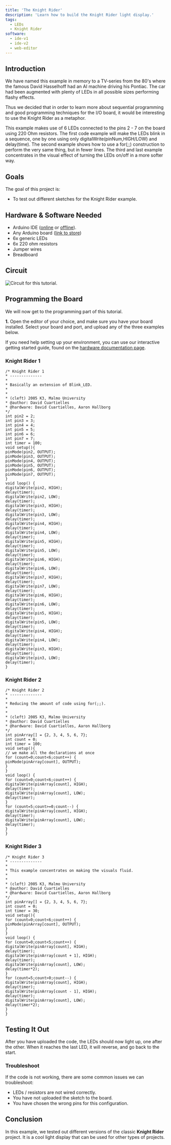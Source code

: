 ```yaml
---
title: 'The Knight Rider'
description: 'Learn how to build the Knight Rider light display.'
tags:
  - LEDs
  - Knight Rider
software:
  - ide-v1
  - ide-v2
  - web-editor
---
```


## Introduction

We have named this example in memory to a TV-series from the 80's where the famous David Hasselhoff had an AI machine driving his Pontiac. The car had been augmented with plenty of LEDs in all possible sizes performing flashy effects.

Thus we decided that in order to learn more about sequential programming and good programming techniques for the I/O board, it would be interesting to use the Knight Rider as a metaphor.

This example makes use of 6 LEDs connected to the pins 2 - 7 on the board using 220 Ohm resistors. The first code example will make the LEDs blink in a sequence, one by one using only digitalWrite(pinNum,HIGH/LOW) and delay(time). The second example shows how to use a for(;;) construction to perform the very same thing, but in fewer lines. The third and last example concentrates in the visual effect of turning the LEDs on/off in a more softer way.

## Goals

The goal of this project is:

- To test out different sketches for the Knight Rider example.

## Hardware & Software Needed

- Arduino IDE ([online](https://create.arduino.cc/) or [offline](https://www.arduino.cc/en/main/software)).
- Any Arduino board ([link to store](https://store.arduino.cc/arduino/boards-modules))
- 6x generic LEDs
- 6x 220 ohm resistors
- Jumper wires
- Breadboard

## Circuit

![Circuit for this tutorial.](assets/knight-rider-circuit.jpg)

## Programming the Board

We will now get to the programming part of this tutorial.

**1.** Open the editor of your choice, and make sure you have your board installed. Select your board and port, and upload any of the three examples below.

If you need help setting up your environment, you can use our interactive getting started guide, found on the [hardware documentation page](https://docs.arduino.cc/).

### Knight Rider 1

```arduino
/* Knight Rider 1
* --------------
*
* Basically an extension of Blink_LED.
*
*
* (cleft) 2005 K3, Malmo University
* @author: David Cuartielles
* @hardware: David Cuartielles, Aaron Hallborg
*/
int pin2 = 2;
int pin3 = 3;
int pin4 = 4;
int pin5 = 5;
int pin6 = 6;
int pin7 = 7;
int timer = 100;
void setup(){
pinMode(pin2, OUTPUT);
pinMode(pin3, OUTPUT);
pinMode(pin4, OUTPUT);
pinMode(pin5, OUTPUT);
pinMode(pin6, OUTPUT);
pinMode(pin7, OUTPUT);
}
void loop() {
digitalWrite(pin2, HIGH);
delay(timer);
digitalWrite(pin2, LOW);
delay(timer);
digitalWrite(pin3, HIGH);
delay(timer);
digitalWrite(pin3, LOW);
delay(timer);
digitalWrite(pin4, HIGH);
delay(timer);
digitalWrite(pin4, LOW);
delay(timer);
digitalWrite(pin5, HIGH);
delay(timer);
digitalWrite(pin5, LOW);
delay(timer);
digitalWrite(pin6, HIGH);
delay(timer);
digitalWrite(pin6, LOW);
delay(timer);
digitalWrite(pin7, HIGH);
delay(timer);
digitalWrite(pin7, LOW);
delay(timer);
digitalWrite(pin6, HIGH);
delay(timer);
digitalWrite(pin6, LOW);
delay(timer);
digitalWrite(pin5, HIGH);
delay(timer);
digitalWrite(pin5, LOW);
delay(timer);
digitalWrite(pin4, HIGH);
delay(timer);
digitalWrite(pin4, LOW);
delay(timer);
digitalWrite(pin3, HIGH);
delay(timer);
digitalWrite(pin3, LOW);
delay(timer);
}
```

### Knight Rider 2

```arduino
/* Knight Rider 2
* --------------
*
* Reducing the amount of code using for(;;).
*
*
* (cleft) 2005 K3, Malmo University
* @author: David Cuartielles
* @hardware: David Cuartielles, Aaron Hallborg
*/
int pinArray[] = {2, 3, 4, 5, 6, 7};
int count = 0;
int timer = 100;
void setup(){
// we make all the declarations at once
for (count=0;count<6;count++) {
pinMode(pinArray[count], OUTPUT);
}
}
void loop() {
for (count=0;count<6;count++) {
digitalWrite(pinArray[count], HIGH);
delay(timer);
digitalWrite(pinArray[count], LOW);
delay(timer);
}
for (count=5;count>=0;count--) {
digitalWrite(pinArray[count], HIGH);
delay(timer);
digitalWrite(pinArray[count], LOW);
delay(timer);
}
}
```

### Knight Rider 3

```arduino
/* Knight Rider 3
* --------------
*
* This example concentrates on making the visuals fluid.
*
*
* (cleft) 2005 K3, Malmo University
* @author: David Cuartielles
* @hardware: David Cuartielles, Aaron Hallborg
*/
int pinArray[] = {2, 3, 4, 5, 6, 7};
int count = 0;
int timer = 30;
void setup(){
for (count=0;count<6;count++) {
pinMode(pinArray[count], OUTPUT);
}
}
void loop() {
for (count=0;count<5;count++) {
digitalWrite(pinArray[count], HIGH);
delay(timer);
digitalWrite(pinArray[count + 1], HIGH);
delay(timer);
digitalWrite(pinArray[count], LOW);
delay(timer*2);
}
for (count=5;count>0;count--) {
digitalWrite(pinArray[count], HIGH);
delay(timer);
digitalWrite(pinArray[count - 1], HIGH);
delay(timer);
digitalWrite(pinArray[count], LOW);
delay(timer*2);
}
}
```

## Testing It Out

After you have uploaded the code, the LEDs should now light up, one after the other. When it reaches the last LED, it will reverse, and go back to the start.

### Troubleshoot

If the code is not working, there are some common issues we can troubleshoot:

- LEDs / resistors are not wired correctly.
- You have not uploaded the sketch to the board.
- You have chosen the wrong pins for this configuration.

## Conclusion

In this example, we tested out different versions of the classic **Knight Rider** project. It is a cool light display that can be used for other types of projects. 